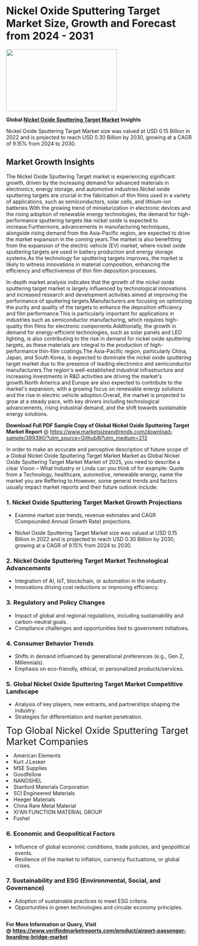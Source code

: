 <H1>Nickel Oxide Sputtering Target Market Size, Growth and Forecast from 2024 - 2031</H1><img class="aligncenter size-medium wp-image-584254" src="https://thirdeyenews.in/wp-content/uploads/2024/09/Global-Market-Research-300x168.jpeg" alt="" width="300" height="168" /><p><strong>Global&nbsp;<a href="https://www.marketsizeandtrends.com/download-sample/399390/?utm_source=Github8j?utm_medium=213">Nickel Oxide Sputtering Target Market</a> Insights</strong></p><p>Nickel Oxide Sputtering Target Market size was valued at USD 0.15 Billion in 2022 and is projected to reach USD 0.30 Billion by 2030, growing at a CAGR of 9.15% from 2024 to 2030.</p><p><h2>Market Growth Insights</h2> <p>The Nickel Oxide Sputtering Target market is experiencing significant growth, driven by the increasing demand for advanced materials in electronics, energy storage, and automotive industries.Nickel oxide sputtering targets are crucial in the fabrication of thin films used in a variety of applications, such as semiconductors, solar cells, and lithium-ion batteries.With the growing trend of miniaturization in electronic devices and the rising adoption of renewable energy technologies, the demand for high-performance sputtering targets like nickel oxide is expected to increase.Furthermore, advancements in manufacturing techniques, alongside rising demand from the Asia-Pacific region, are expected to drive the market expansion in the coming years.The market is also benefitting from the expansion of the electric vehicle (EV) market, where nickel oxide sputtering targets are used in battery production and energy storage systems.As the technology for sputtering targets improves, the market is likely to witness innovations in material composition, enhancing the efficiency and effectiveness of thin film deposition processes.</p> <p>In-depth market analysis indicates that the growth of the nickel oxide sputtering target market is largely influenced by technological innovations and increased research and development activities aimed at improving the performance of sputtering targets.Manufacturers are focusing on optimizing the purity and quality of the targets to enhance the deposition efficiency and film performance.This is particularly important for applications in industries such as semiconductor manufacturing, which requires high-quality thin films for electronic components.Additionally, the growth in demand for energy-efficient technologies, such as solar panels and LED lighting, is also contributing to the rise in demand for nickel oxide sputtering targets, as these materials are integral to the production of high-performance thin-film coatings.The Asia-Pacific region, particularly China, Japan, and South Korea, is expected to dominate the nickel oxide sputtering target market due to the presence of leading electronics and semiconductor manufacturers.The region's well-established industrial infrastructure and increasing investments in R&D activities are driving the market's growth.North America and Europe are also expected to contribute to the market's expansion, with a growing focus on renewable energy solutions and the rise in electric vehicle adoption.Overall, the market is projected to grow at a steady pace, with key drivers including technological advancements, rising industrial demand, and the shift towards sustainable energy solutions.<p><span class=""><strong>Download Full PDF Sample Copy of Global Nickel Oxide Sputtering Target Market Report</strong> @ <a href="https://www.marketsizeandtrends.com/download-sample/399390/?utm_source=Github8j?utm_medium=213" target="_blank">https://www.marketsizeandtrends.com/download-sample/399390/?utm_source=Github8j?utm_medium=213</a></span></p><p>In order to make an accurate and perceptive description of future scope of a Global&nbsp;Nickel Oxide Sputtering Target Market Market as Global&nbsp;Nickel Oxide Sputtering Target Market Market of 2025, you need to describe a clear Vision &ndash; What Industry or Linda can you think of for example: Quote from a Technology, healthcare, automotive, renewable energy, name the market you are Reffering to.However, some general trends and factors usually impact market reports and their future outlook include:</p><h3>1.&nbsp;<strong>Nickel Oxide Sputtering Target Market Growth Projections</strong></h3><ul><li>Examine market size trends, revenue estimates and CAGR (Compounded Annual Growth Rate) projections.</li><li><p>Nickel Oxide Sputtering Target Market size was valued at USD 0.15 Billion in 2022 and is projected to reach USD 0.30 Billion by 2030, growing at a CAGR of 9.15% from 2024 to 2030.</p></li></ul><h3>2.&nbsp;<strong>Nickel Oxide Sputtering Target Market Technological Advancements</strong></h3><ul><li>Integration of AI, IoT, blockchain, or automation in the industry.</li><li>Innovations driving cost reductions or improving efficiency.</li></ul><h3>3.&nbsp;<strong>Regulatory and Policy Changes</strong></h3><ul><li>Impact of global and regional regulations, including sustainability and carbon-neutral goals.</li><li>Compliance challenges and opportunities tied to government initiatives.</li></ul><h3>4.&nbsp;<strong>Consumer Behavior Trends</strong></h3><ul><li>Shifts in demand influenced by generational preferences (e.g., Gen Z, Millennials).</li><li>Emphasis on eco-friendly, ethical, or personalized products/services.</li></ul><h3>5.&nbsp;<strong>Global Nickel Oxide Sputtering Target Market Competitive Landscape</strong></h3><ul><li>Analysis of key players, new entrants, and partnerships shaping the industry.</li><li>Strategies for differentiation and market penetration.</li></ul><p data-pm-slice="1 1 []"><span style="color: inherit; font-family: inherit; font-size: 25px;">Top Global Nickel Oxide Sputtering Target Market Companies</span></p><div class="" data-test-id=""><p><li>American Elements</li><li> Kurt J.Lesker</li><li> MSE Supplies</li><li> Goodfellow</li><li> NANOSHEL</li><li> Stanford Materials Corporation</li><li> SCI Engineered Materials</li><li> Heeger Materials</li><li> China Rare Metal Material</li><li> XI'AN FUNCTION MATERIAL GROUP</li><li> Fushel</li></p></div><h3>6.&nbsp;<strong>Economic and Geopolitical Factors</strong></h3><ul><li>Influence of global economic conditions, trade policies, and geopolitical events.</li><li>Resilience of the market to inflation, currency fluctuations, or global crises.</li></ul><h3>7.&nbsp;<strong>Sustainability and ESG (Environmental, Social, and Governance)</strong></h3><ul><li>Adoption of sustainable practices to meet ESG criteria.</li><li>Opportunities in green technologies and circular economy principles.</li></ul><h2><strong style="font-size: 14px;">For More Information or Query, Visit @&nbsp;</strong><a style="background-color: #ffffff; font-size: 14px;" href="https://www.marketsizeandtrends.com/report/nickel-oxide-sputtering-target-market/" target="_blank">https://www.verifiedmarketreports.com/product/airport-passenger-boarding-bridge-market</a></h2>